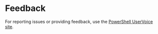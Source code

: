 # Feedback
For reporting issues or providing feedback, use the [PowerShell UserVoice site](http://windowsserver.uservoice.com/forums/301869-powershell).
